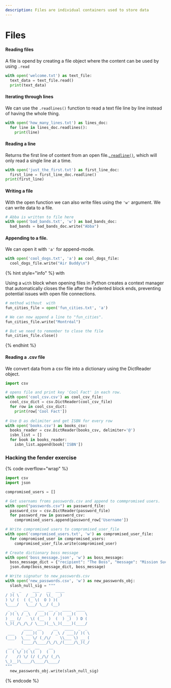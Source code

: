 ```yaml
---
description: Files are individual containers used to store data
---
```


# Files

#### Reading files

A file is opend by creating a file object where the content can be used by using `.read`

```python
with open('welcome.txt') as text_file:
  text_data = text_file.read()
  print(text_data)
```

#### Iterating through lines

We can use the `.readlines()` function to read a text file line by line instead of having the whole thing.

```python
with open('how_many_lines.txt') as lines_doc:
  for line in lines_doc.readlines():
    print(line)
```

#### Reading a line

Returns the first line of content from an open file.[`.readline()`](https://www.codecademy.com/resources/docs/python/files/readline?page_ref=catalog), which will only read a single line at a time.

```python
with open('just_the_first.txt') as first_line_doc:
  first_line = first_line_doc.readline()
print(first_line)
```

#### Writing a file

With the open function we can also write files using the `'w'` argument. We can write data to a file.

```python
# Abba is written to file here
with open('bad_bands.txt', 'w') as bad_bands_doc:
  bad_bands = bad_bands_doc.write("Abba")
```

#### Appending to a file.

We can open it with `'a'` for append-mode.

```python
with open('cool_dogs.txt', 'a') as cool_dogs_file:
  cool_dogs_file.write("Air Buddy\n")
```

{% hint style="info" %}
with

Using a `with` block when opening files in Python creates a context manager that automatically closes the file after the indented block ends, preventing potential issues with open file connections.

```python
# method without  with
fun_cities_file = open('fun_cities.txt', 'a')

# We can now append a line to "fun_cities".
fun_cities_file.write("Montréal")

# But we need to remember to close the file
fun_cities_file.close()
```
{% endhint %}

#### Reading a .csv file

We convert data from a csv file into a dictionary using the DictReader object.

```python
import csv

# opens file and print key 'Cool Fact' in each row.
with open('cool_csv.csv') as cool_csv_file:
  cool_csv_dict = csv.DictReader(cool_csv_file)
  for row in cool_csv_dict:
    print(row['Cool Fact'])
    
# Use @ as delimiter and get ISBN for every row
with open('books.csv') as books_csv:
  books_reader = csv.DictReader(books_csv, delimiter='@')
  isbn_list = []
  for book in books_reader:
    isbn_list.append(book['ISBN']) 
```

### Hacking the fender exercise

{% code overflow="wrap" %}
```python
import csv
import json

compromised_users = []

# Get usernams froms passwords.csv and append to commpromised users.
with open("passwords.csv") as password_file:
  password_csv = csv.DictReader(password_file)
  for password_row in password_csv:
    compromised_users.append(password_row['Username'])

# Write compromised users to compromised_user_file
with open('compromised_users.txt', 'w') as compromised_user_file:
  for compromised_user in compromised_users:
    compromised_user_file.write(compromised_user)

# Create dictionary boss message
with open('boss_message.json', 'w') as boss_message:
  boss_message_dict = {"recipient": "The Boss", "message": "Mission Success"}
  json.dump(boss_message_dict, boss_message)

# Write signatur to new_passwords.csv
with open('new_passwords.csv', 'w') as new_passwords_obj:
  slash_null_sig = """
   _  _     ___   __  ____             
/ )( \   / __) /  \(_  _)            
) \/ (  ( (_ \(  O ) )(              
\____/   \___/ \__/ (__)             
 _  _   __    ___  __ _  ____  ____  
/ )( \ / _\  / __)(  / )(  __)(    \ 
) __ (/    \( (__  )  (  ) _)  ) D ( 
\_)(_/\_/\_/ \___)(__\_)(____)(____/ 
        ____  __     __   ____  _  _ 
 ___   / ___)(  )   / _\ / ___)/ )( \
(___)  \___ \/ (_/\/    \\___ \) __ (
       (____/\____/\_/\_/(____/\_)(_/
 __ _  _  _  __    __                
(  ( \/ )( \(  )  (  )               
/    /) \/ (/ (_/\/ (_/\             
\_)__)\____/\____/\____/
"""
  new_passwords_obj.write(slash_null_sig)
```
{% endcode %}
